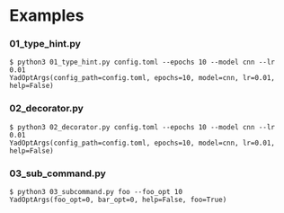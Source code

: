 Examples
================================================================================

### 01_type_hint.py

```console
$ python3 01_type_hint.py config.toml --epochs 10 --model cnn --lr 0.01
YadOptArgs(config_path=config.toml, epochs=10, model=cnn, lr=0.01, help=False)
```

### 02_decorator.py

```console
$ python3 02_decorator.py config.toml --epochs 10 --model cnn --lr 0.01
YadOptArgs(config_path=config.toml, epochs=10, model=cnn, lr=0.01, help=False)
```

### 03_sub_command.py

```console
$ python3 03_subcommand.py foo --foo_opt 10
YadOptArgs(foo_opt=0, bar_opt=0, help=False, foo=True)
```

